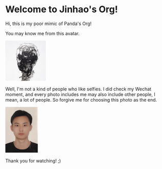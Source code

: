 # Welcome to Jinhao's Org!
Hi, this is my poor mimic of Panda's Org!

You may know me from this avatar.

<img src="assets/avatar.JPG" alt="avatar" width="25%;" />

Well, I'm not a kind of people who like selfies. I did check my Wechat moment, and every photo includes me may also include other people, I mean, a lot of people. So forgive me for choosing this photo as the end.

<img src="assets/selfie.jpg" alt="selfie" width="20%;" />

Thank you for watching! ;)